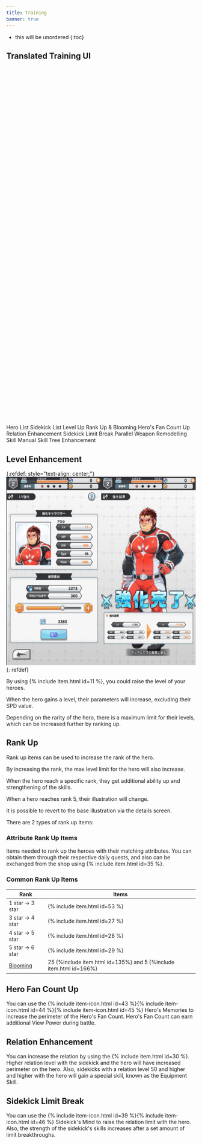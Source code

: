 ```yaml
---
title: Training
banner: true
---
```


* this will be unordered
{:toc}

## Translated Training UI

<svg class="screenshot" style="--font-size: 60px" xmlns="http://www.w3.org/2000/svg" xmlns:xlink="http://www.w3.org/1999/xlink" viewBox="0 0 1080 1926">

<defs>
  <filter x="0" y="0" width="1" height="1" id="solid">
    <feFlood flood-color="#000" result="bg" />
    <feMerge>
      <feMergeNode in="bg"/>
      <feMergeNode in="SourceGraphic"/>
    </feMerge>
  </filter>
</defs>

<image xlink:href="/assets/img/screenshot/training.jpg" style="width: 1080px;"></image>

<g class="tippy-tp" data-template="hero-view-tip" style="--font-size: 30px">
<circle cx="820.5128205128206" cy="233.84615384615384" r="59.80463481892612" class="image-mapper-shape" data-index="9"></circle>
<text filter="url(#solid)" x="750" y="290">Hero List</text>
</g>
<g class="tippy-tp" data-template="sidekick-view-tip" style="--font-size: 30px">
<circle cx="972.3076923076923" cy="233.84615384615384" r="58.92751762963376" class="image-mapper-shape" data-index="10"></circle>
<text filter="url(#solid)" x="900" y="273">
<tspan x="900" dy="1.3rem">Sidekick</tspan>
<tspan x="920" dy="1.3rem">List</tspan>
</text>
</g>

<g>
<rect x="55.38461538461539" y="334.35897435897436" width="965.1282051282052" height="146.66666666666669" class="image-mapper-shape" data-index="1"></rect>
<text filter="url(#solid)" x="435" y="420">Level Up</text>
</g>
<g>
<rect x="54.35897435897436" y="501.53846153846155" width="967.1794871794872" height="145.64102564102564" class="image-mapper-shape" data-index="2"></rect>
<text filter="url(#solid)" x="232" y="602">Rank Up & Blooming</text>
</g>
<g>
<rect x="53.333333333333336" y="670.7692307692307" width="968.2051282051282" height="146.66666666666674" class="image-mapper-shape" data-index="3"></rect>
<text filter="url(#solid)" x="259" y="755">Hero's Fan Count Up</text>
</g>
<g>
<rect x="53.333333333333336" y="840" width="968.2051282051282" height="147.69230769230774" class="image-mapper-shape" data-index="4"></rect>
<text filter="url(#solid)" x="250" y="920">Relation Enhancement</text>
</g>
<g>
<rect x="53.333333333333336" y="1009.2307692307693" width="969.2307692307692" height="143.58974358974365" class="image-mapper-shape" data-index="5"></rect>
<text filter="url(#solid)" x="332" y="1100">Sidekick Limit Break</text>
</g>
<g class="tippy-tp" data-template="parallel-weapon-tip">
<rect x="56.41025641025641" y="1178.4615384615386" width="964.1025641025642" height="145.64102564102564" class="image-mapper-shape" data-index="6"></rect>
<text filter="url(#solid)" x="160" y="1270">Parallel Weapon Remodelling</text>
</g>
<g class="tippy-tp" data-template="skill-manual-tip">
<rect x="55.38461538461539" y="1345.6410256410256" width="968.2051282051282" height="146.66666666666674" class="image-mapper-shape" data-index="7"></rect>
<text filter="url(#solid)" x="364" y="1430">Skill Manual</text>
</g>
<g class="tippy-tp" data-template="skill-tree-tip">
<rect x="55.38461538461539" y="1514.871794871795" width="966.1538461538462" height="145.64102564102564" class="image-mapper-shape" data-index="8"></rect>
<text filter="url(#solid)" x="240" y="1600">Skill Tree Enhancement</text>
</g>
</svg>

<div style="display: none">
<div id="hero-view-tip" markdown="1">
View your Heroes
</div>
<div id="sidekick-view-tip" markdown="1">
View your Sidekicks
</div>
<div id="parallel-weapon-tip" markdown="1">
**Parallel Weapon Remodelling**

See [Parallel Weapon Remodelling](/guide/parallel_weapon/)
</div>
<div id="skill-manual-tip" markdown="1">
**Skill Manual**

See [Skill Manual](/guide/skill_manual/)
</div>
<div id="skill-tree-tip" markdown="1">
**Skill Tree Enhancement**

A hero must already unlocked "Blooming" before you can access this feature.
Only some heroes are available for skill tree enhancement.

See [Blooming](/guide/blooming/)
</div>
</div>

## Level Enhancement

{:refdef: style="text-align: center;"}
<img src="/assets/img/levelup.png" alt="training" height=500px loading="lazy">
{: refdef}

By using {% include item.html id=11 %}, you could raise the level of your heroes.

When the hero gains a level, their parameters will increase, excluding their SPD value.

Depending on the rarity of the hero, there is a maximum limit for their levels, which can be increased further by ranking up.

## Rank Up

Rank up items can be used to increase the rank of the hero.

By increasing the rank, the max level limit for the hero will also increase.

When the hero reach a specific rank, they get additional ability up and strengthening of the skills.

When a hero reaches rank 5, their illustration will change.

It is possible to revert to the base illustration via the details screen.

There are 2 types of rank up items:

### Attribute Rank Up Items

Items needed to rank up the heroes with their matching attributes. 
You can obtain them through their respective daily quests, and also can be exchanged from the shop using {% include item.html id=35 %}.

### Common Rank Up Items

| Rank | Items |
|-|-|
| 1 star -> 3 star | {% include item.html id=53 %} |
| 3 star -> 4 star | {% include item.html id=27 %} |
| 4 star -> 5 star | {% include item.html id=28 %} |
| 5 star -> 6 star | {% include item.html id=29 %} |
| [Blooming](/guide/blooming/) | 25 {%include item.html id=135%} and 5 {%include item.html id=166%} |

## Hero Fan Count Up

You can use the {% include item-icon.html id=43 %}{% include item-icon.html id=44 %}{% include item-icon.html id=45 %}
Hero's Memories to increase the perimeter of the Hero's Fan Count.
Hero's Fan Count can earn additional View Power during battle.

## Relation Enhancement

You can increase the relation by using the {% include item.html id=30 %}.
Higher relation level with the sidekick and the hero will have increased perimeter on the hero.
Also, sidekicks with a relation level 50 and higher and higher with the hero will gain a special skill, known as the Equipment Skill.

## Sidekick Limit Break

You can use the {% include item-icon.html id=39 %}{% include item-icon.html id=46 %} Sidekick's Mind to raise the relation limit with the hero.
Also, the strength of the sidekick's skills increases after a set amount of limit breakthroughs.
